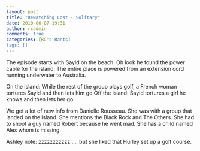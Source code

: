 ```yaml
---
layout: post
title: "Rewatching Lost - Solitary"
date: 2010-06-07 19:31
author: rcadmin
comments: true
categories: [RC's Rants]
tags: []
---
```

The episode starts with Sayid on the beach. Oh look he found the power cable for the island. The entire place is powered from an extension cord running underwater to Australia. 

On the island: While the rest of the group plays golf, a French woman tortures Sayid and then lets him go
Off the island: Sayid tortures a girl he knows and then lets her go

We get a lot of new info from Danielle Rousseau. She was with a group that landed on the island. She mentions the Black Rock and The Others. She had to shoot a guy named Robert because he went mad. She has a child named Alex whom is missing. 

Ashley note: zzzzzzzzzzz..... but she liked that Hurley set up a golf course. 
